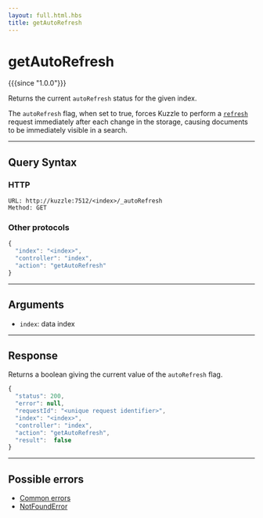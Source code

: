 ```yaml
---
layout: full.html.hbs
title: getAutoRefresh
---
```


# getAutoRefresh

{{{since "1.0.0"}}}

Returns the current `autoRefresh` status for the given index.

The `autoRefresh` flag, when set to true, forces Kuzzle to perform a
[`refresh`](https://www.elastic.co/guide/en/elasticsearch/reference/5.6/docs-refresh.html) request immediately after each change in the storage, causing documents to be immediately visible in a search.

---

## Query Syntax

### HTTP

```http
URL: http://kuzzle:7512/<index>/_autoRefresh
Method: GET
```

### Other protocols

```js
{
  "index": "<index>",
  "controller": "index",
  "action": "getAutoRefresh"
}
```

---

## Arguments

- `index`: data index

---

## Response

Returns a boolean giving the current value of the `autoRefresh` flag.

```js
{
  "status": 200,
  "error": null,
  "requestId": "<unique request identifier>",
  "index": "<index>",
  "controller": "index",
  "action": "getAutoRefresh",
  "result":  false
}
```

---

## Possible errors

- [Common errors](/api/1/essentials/errors/#common-errors)
- [NotFoundError](/api/1/essentials/errors/#notfounderror)
